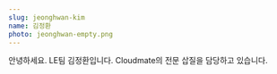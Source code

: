 ```yaml
---
slug: jeonghwan-kim
name: 김정환
photo: jeonghwan-empty.png
---
```

안녕하세요. LE팀 김정환입니다.
Cloudmate의 전문 삽질을 담당하고 있습니다.